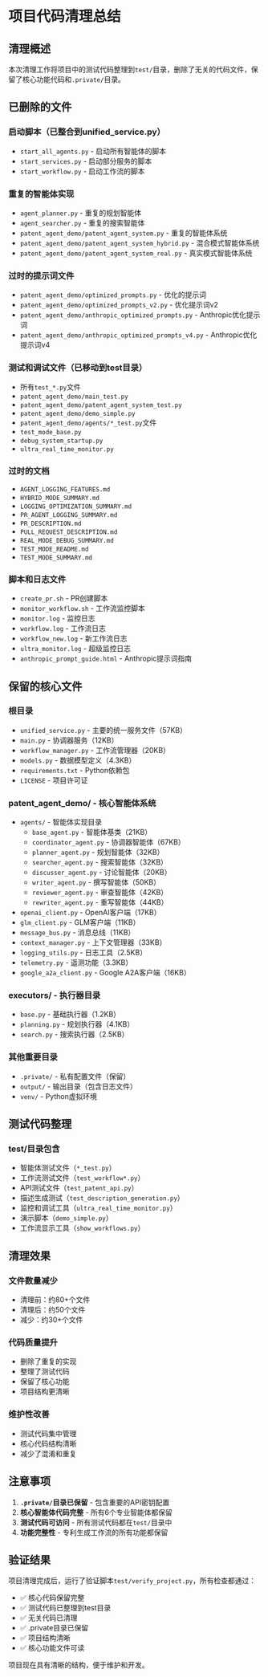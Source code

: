 # 项目代码清理总结

## 清理概述
本次清理工作将项目中的测试代码整理到`test/`目录，删除了无关的代码文件，保留了核心功能代码和`.private/`目录。

## 已删除的文件

### 启动脚本（已整合到unified_service.py）
- `start_all_agents.py` - 启动所有智能体的脚本
- `start_services.py` - 启动部分服务的脚本  
- `start_workflow.py` - 启动工作流的脚本

### 重复的智能体实现
- `agent_planner.py` - 重复的规划智能体
- `agent_searcher.py` - 重复的搜索智能体
- `patent_agent_demo/patent_agent_system.py` - 重复的智能体系统
- `patent_agent_demo/patent_agent_system_hybrid.py` - 混合模式智能体系统
- `patent_agent_demo/patent_agent_system_real.py` - 真实模式智能体系统

### 过时的提示词文件
- `patent_agent_demo/optimized_prompts.py` - 优化的提示词
- `patent_agent_demo/optimized_prompts_v2.py` - 优化提示词v2
- `patent_agent_demo/anthropic_optimized_prompts.py` - Anthropic优化提示词
- `patent_agent_demo/anthropic_optimized_prompts_v4.py` - Anthropic优化提示词v4

### 测试和调试文件（已移动到test目录）
- 所有`test_*.py`文件
- `patent_agent_demo/main_test.py`
- `patent_agent_demo/patent_agent_system_test.py`
- `patent_agent_demo/demo_simple.py`
- `patent_agent_demo/agents/*_test.py`文件
- `test_mode_base.py`
- `debug_system_startup.py`
- `ultra_real_time_monitor.py`

### 过时的文档
- `AGENT_LOGGING_FEATURES.md`
- `HYBRID_MODE_SUMMARY.md`
- `LOGGING_OPTIMIZATION_SUMMARY.md`
- `PR_AGENT_LOGGING_SUMMARY.md`
- `PR_DESCRIPTION.md`
- `PULL_REQUEST_DESCRIPTION.md`
- `REAL_MODE_DEBUG_SUMMARY.md`
- `TEST_MODE_README.md`
- `TEST_MODE_SUMMARY.md`

### 脚本和日志文件
- `create_pr.sh` - PR创建脚本
- `monitor_workflow.sh` - 工作流监控脚本
- `monitor.log` - 监控日志
- `workflow.log` - 工作流日志
- `workflow_new.log` - 新工作流日志
- `ultra_monitor.log` - 超级监控日志
- `anthropic_prompt_guide.html` - Anthropic提示词指南

## 保留的核心文件

### 根目录
- `unified_service.py` - 主要的统一服务文件（57KB）
- `main.py` - 协调器服务（12KB）
- `workflow_manager.py` - 工作流管理器（20KB）
- `models.py` - 数据模型定义（4.3KB）
- `requirements.txt` - Python依赖包
- `LICENSE` - 项目许可证

### patent_agent_demo/ - 核心智能体系统
- `agents/` - 智能体实现目录
  - `base_agent.py` - 智能体基类（21KB）
  - `coordinator_agent.py` - 协调器智能体（67KB）
  - `planner_agent.py` - 规划智能体（32KB）
  - `searcher_agent.py` - 搜索智能体（32KB）
  - `discusser_agent.py` - 讨论智能体（20KB）
  - `writer_agent.py` - 撰写智能体（50KB）
  - `reviewer_agent.py` - 审查智能体（42KB）
  - `rewriter_agent.py` - 重写智能体（44KB）
- `openai_client.py` - OpenAI客户端（17KB）
- `glm_client.py` - GLM客户端（11KB）
- `message_bus.py` - 消息总线（11KB）
- `context_manager.py` - 上下文管理器（33KB）
- `logging_utils.py` - 日志工具（2.5KB）
- `telemetry.py` - 遥测功能（3.3KB）
- `google_a2a_client.py` - Google A2A客户端（16KB）

### executors/ - 执行器目录
- `base.py` - 基础执行器（1.2KB）
- `planning.py` - 规划执行器（4.1KB）
- `search.py` - 搜索执行器（2.5KB）

### 其他重要目录
- `.private/` - 私有配置文件（保留）
- `output/` - 输出目录（包含日志文件）
- `venv/` - Python虚拟环境

## 测试代码整理

### test/目录包含
- 智能体测试文件（`*_test.py`）
- 工作流测试文件（`test_workflow*.py`）
- API测试文件（`test_patent_api.py`）
- 描述生成测试（`test_description_generation.py`）
- 监控和调试工具（`ultra_real_time_monitor.py`）
- 演示脚本（`demo_simple.py`）
- 工作流显示工具（`show_workflows.py`）

## 清理效果

### 文件数量减少
- 清理前：约80+个文件
- 清理后：约50个文件
- 减少：约30+个文件

### 代码质量提升
- 删除了重复的实现
- 整理了测试代码
- 保留了核心功能
- 项目结构更清晰

### 维护性改善
- 测试代码集中管理
- 核心代码结构清晰
- 减少了混淆和重复

## 注意事项

1. **`.private/`目录已保留** - 包含重要的API密钥配置
2. **核心智能体代码完整** - 所有6个专业智能体都保留
3. **测试代码可访问** - 所有测试代码都在`test/`目录中
4. **功能完整性** - 专利生成工作流的所有功能都保留

## 验证结果

项目清理完成后，运行了验证脚本`test/verify_project.py`，所有检查都通过：
- ✅ 核心代码保留完整
- ✅ 测试代码已整理到test目录
- ✅ 无关代码已清理
- ✅ .private目录已保留
- ✅ 项目结构清晰
- ✅ 核心功能文件可读

项目现在具有清晰的结构，便于维护和开发。